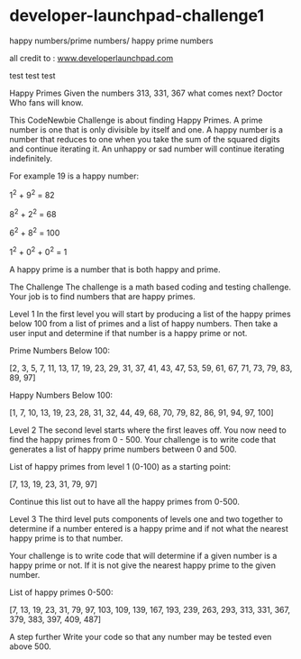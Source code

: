 # developer-launchpad-challenge1
happy numbers/prime numbers/ happy prime numbers

all credit to : www.developerlaunchpad.com

test test test

Happy Primes
Given the numbers 313, 331, 367 what comes next? Doctor Who fans will know.

This CodeNewbie Challenge is about finding Happy Primes. A prime number is one that is only divisible by itself and one. A happy number is a number that reduces to one when you take the sum of the squared digits and continue iterating it. An unhappy or sad number will continue iterating indefinitely.

For example 19 is a happy number:

1<sup>2</sup> + 9<sup>2</sup> = 82

8<sup>2</sup> + 2<sup>2</sup> = 68

6<sup>2</sup> + 8<sup>2</sup> = 100

1<sup>2</sup> + 0<sup>2</sup> + 0<sup>2</sup> = 1

A happy prime is a number that is both happy and prime.

The Challenge
The challenge is a math based coding and testing challenge. Your job is to find numbers that are happy primes.

Level 1
In the first level you will start by producing a list of the happy primes below 100 from a list of primes and a list of happy numbers. Then take a user input and determine if that number is a happy prime or not.

Prime Numbers Below 100:

[2, 3, 5, 7, 11, 13, 17, 19, 23, 29, 31, 37, 41, 43, 47, 53, 59, 61, 67, 71, 73, 79, 83, 89, 97]

Happy Numbers Below 100:

[1, 7, 10, 13, 19, 23, 28, 31, 32, 44, 49, 68, 70, 79, 82, 86, 91, 94, 97, 100]

Level 2
The second level starts where the first leaves off. You now need to find the happy primes from 0 - 500. Your challenge is to write code that generates a list of happy prime numbers between 0 and 500.

List of happy primes from level 1 (0-100) as a starting point:

[7, 13, 19, 23, 31, 79, 97]

Continue this list out to have all the happy primes from 0-500.

Level 3
The third level puts components of levels one and two together to determine if a number entered is a happy prime and if not what the nearest happy prime is to that number.

Your challenge is to write code that will determine if a given number is a happy prime or not. If it is not give the nearest happy prime to the given number.

List of happy primes 0-500:

[7, 13, 19, 23, 31, 79, 97, 103, 109, 139, 167, 193, 239, 263, 293, 313, 331, 367, 379, 383, 397, 409, 487]

A step further
Write your code so that any number may be tested even above 500.
